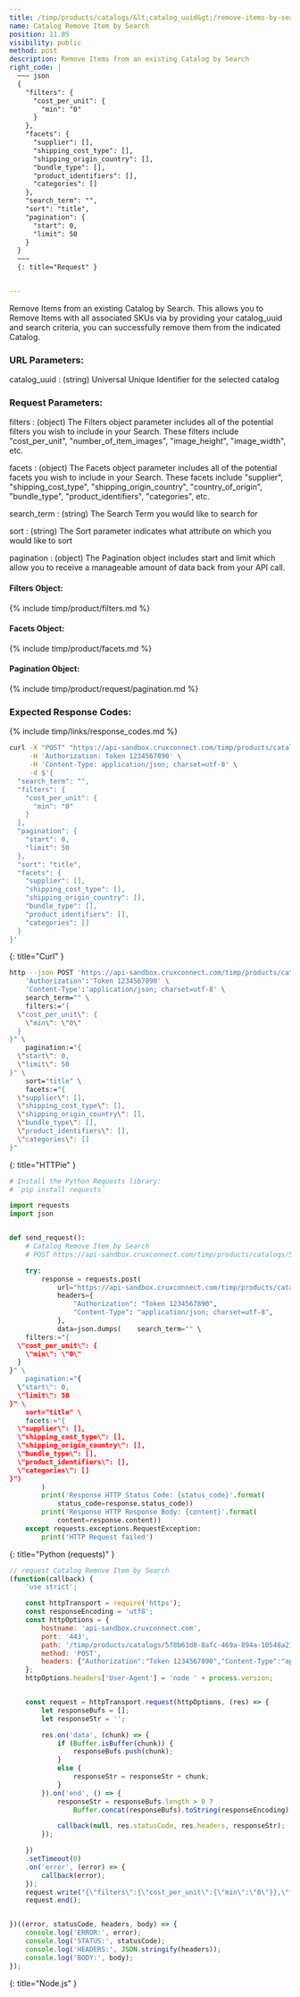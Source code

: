 ```yaml
---
title: /timp/products/catalogs/&lt;catalog_uuid&gt;/remove-items-by-search/
name: Catalog Remove Item by Search
position: 11.05
visibility: public
method: post
description: Remove Items from an existing Catalog by Search
right_code: |
  ~~~ json
  {
    "filters": {
      "cost_per_unit": {
        "min": "0"
      }
    },
    "facets": {
      "supplier": [],
      "shipping_cost_type": [],
      "shipping_origin_country": [],
      "bundle_type": [],
      "product_identifiers": [],
      "categories": []
    },
    "search_term": "",
    "sort": "title",
    "pagination": {
      "start": 0,
      "limit": 50
    }
  }
  ~~~
  {: title="Request" }


---
```

Remove Items from an existing Catalog by Search. This allows you to Remove Items with all associated SKUs via by providing your catalog_uuid and search criteria, you can successfully remove them from the indicated Catalog.

### URL Parameters:

catalog_uuid
: (string) Universal Unique Identifier for the selected catalog

### Request Parameters:

filters
: (object) The Filters object parameter includes all of the potential filters you wish to include in your Search. These filters include "cost_per_unit", "number_of_item_images", "image_height", "image_width", etc.

facets
: (object) The Facets object parameter includes all of the potential facets you wish to include in your Search. These facets include "supplier", "shipping_cost_type", "shipping_origin_country", "country_of_origin", "bundle_type", "product_identifiers", "categories", etc.

search_term
: (string) The Search Term you would like to search for

sort
: (string) The Sort parameter indicates what attribute on which you would like to sort

pagination
: (object) The Pagination object includes start and limit which allow you to receive a manageable amount of data back from your API call.

#### Filters Object:

{% include timp/product/filters.md %}

#### Facets Object:

{% include timp/product/facets.md %}

#### Pagination Object:

{% include timp/product/request/pagination.md %}

### Expected Response Codes:

{% include timp/links/response_codes.md %}


~~~ bash
curl -X "POST" "https://api-sandbox.cruxconnect.com/timp/products/catalogs/5f8b63d8-8afc-469a-894a-10548a21ce94/remove-items-by-search/" \
     -H 'Authorization: Token 1234567890' \
     -H 'Content-Type: application/json; charset=utf-8' \
     -d $'{
  "search_term": "",
  "filters": {
    "cost_per_unit": {
      "min": "0"
    }
  },
  "pagination": {
    "start": 0,
    "limit": 50
  },
  "sort": "title",
  "facets": {
    "supplier": [],
    "shipping_cost_type": [],
    "shipping_origin_country": [],
    "bundle_type": [],
    "product_identifiers": [],
    "categories": []
  }
}'

~~~
{: title="Curl" }

~~~ bash
http --json POST 'https://api-sandbox.cruxconnect.com/timp/products/catalogs/5f8b63d8-8afc-469a-894a-10548a21ce94/remove-items-by-search/' \
    'Authorization':'Token 1234567890' \
    'Content-Type':'application/json; charset=utf-8' \
    search_term="" \
    filters:="{
  \"cost_per_unit\": {
    \"min\": \"0\"
  }
}" \
    pagination:="{
  \"start\": 0,
  \"limit\": 50
}" \
    sort="title" \
    facets:="{
  \"supplier\": [],
  \"shipping_cost_type\": [],
  \"shipping_origin_country\": [],
  \"bundle_type\": [],
  \"product_identifiers\": [],
  \"categories\": []
}"

~~~
{: title="HTTPie" }

~~~ python
# Install the Python Requests library:
# `pip install requests`

import requests
import json


def send_request():
    # Catalog Remove Item by Search
    # POST https://api-sandbox.cruxconnect.com/timp/products/catalogs/5f8b63d8-8afc-469a-894a-10548a21ce94/remove-items-by-search/

    try:
        response = requests.post(
            url="https://api-sandbox.cruxconnect.com/timp/products/catalogs/5f8b63d8-8afc-469a-894a-10548a21ce94/remove-items-by-search/",
            headers={
                "Authorization": "Token 1234567890",
                "Content-Type": "application/json; charset=utf-8",
            },
            data=json.dumps(    search_term="" \
    filters:="{
  \"cost_per_unit\": {
    \"min\": \"0\"
  }
}" \
    pagination:="{
  \"start\": 0,
  \"limit\": 50
}" \
    sort="title" \
    facets:="{
  \"supplier\": [],
  \"shipping_cost_type\": [],
  \"shipping_origin_country\": [],
  \"bundle_type\": [],
  \"product_identifiers\": [],
  \"categories\": []
}")
        )
        print('Response HTTP Status Code: {status_code}'.format(
            status_code=response.status_code))
        print('Response HTTP Response Body: {content}'.format(
            content=response.content))
    except requests.exceptions.RequestException:
        print('HTTP Request failed')

~~~
{: title="Python (requests)" }

~~~ javascript
// request Catalog Remove Item by Search
(function(callback) {
    'use strict';

    const httpTransport = require('https');
    const responseEncoding = 'utf8';
    const httpOptions = {
        hostname: 'api-sandbox.cruxconnect.com',
        port: '443',
        path: '/timp/products/catalogs/5f8b63d8-8afc-469a-894a-10548a21ce94/remove-items-by-search/',
        method: 'POST',
        headers: {"Authorization":"Token 1234567890","Content-Type":"application/json; charset=utf-8"}
    };
    httpOptions.headers['User-Agent'] = 'node ' + process.version;


    const request = httpTransport.request(httpOptions, (res) => {
        let responseBufs = [];
        let responseStr = '';

        res.on('data', (chunk) => {
            if (Buffer.isBuffer(chunk)) {
                responseBufs.push(chunk);
            }
            else {
                responseStr = responseStr + chunk;
            }
        }).on('end', () => {
            responseStr = responseBufs.length > 0 ?
                Buffer.concat(responseBufs).toString(responseEncoding) : responseStr;

            callback(null, res.statusCode, res.headers, responseStr);
        });

    })
    .setTimeout(0)
    .on('error', (error) => {
        callback(error);
    });
    request.write("{\"filters\":{\"cost_per_unit\":{\"min\":\"0\"}},\"facets\":{\"supplier\":[],\"shipping_cost_type\":[],\"shipping_origin_country\":[],\"bundle_type\":[],\"product_identifiers\":[],\"categories\":[]},\"search_term\":\"\",\"sort\":\"title\",\"pagination\":{\"start\":0,\"limit\":50}}")
    request.end();


})((error, statusCode, headers, body) => {
    console.log('ERROR:', error);
    console.log('STATUS:', statusCode);
    console.log('HEADERS:', JSON.stringify(headers));
    console.log('BODY:', body);
});

~~~
{: title="Node.js" }
